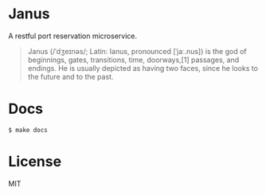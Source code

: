 Janus
=====

A restful port reservation microservice.

> Janus (/ˈdʒeɪnəs/; Latin: Ianus, pronounced [ˈjaː.nus]) is the god of beginnings,
  gates, transitions, time, doorways,[1] passages, and endings. He is usually depicted
  as having two faces, since he looks to the future and to the past.


Docs
====

    $ make docs

License
=======

MIT
